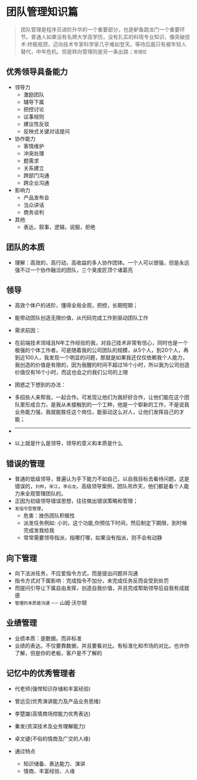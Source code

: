 # 团队管理知识篇
> 团队管理是程序员进阶升华的一个重要部分，也是鲈鱼跳龙门一个重要环节。普通人如果没有名牌大学高学历，没有扎实的科班专业知识，像突破技术·终极瓶颈，迈向技术专家科学家几乎难如登天。等待后面只有被年轻人替代，中年危机。但是转向管理则是另一条出路；`管理层`

## 优秀领导具备能力
* 领导力
  * 激励团队
  * 辅导下属
  * 把控讨论
  * 议事规则
  * 建议性反驳
  * 反映式关键对话提问
* 协作能力
  * 客情维护
  * 冲突处理
  * 题需求
  * 关系建立
  * 跨部门沟通
  * 跨企业沟通
* 影响力
  * 产品发布会
  * 当众讲话
  * 商务谈判
* 其他
  * 表达，叙事，逻辑，说服，拒绝

## 团队的本质
* 理解：高效的，高行动，高收益的多人协作团体。一个人可以很强，但是永远强不过一个协作融洽的团队，三个臭皮匠顶个诸葛亮

## 领导
* 高效个体户的进阶，懂得全局全观，把控，长期短期；
* 能带动团队创造无限价值，从代码完成工作到驱动团队工作

* 需求前因：
* 在前端技术领域且N年工作经验的我，对自己技术非常有信心，同时也是一个极强的个体工作者。可是随着我的公司团队的规模，从5个人，到20个人，再到近100人，我发现一个明显的问题，那就是如果我还仅仅依赖我个人能力，我创造的价值是有限的，因为我醒的时间不超过16个小时，所以我为公司创造价值仅有16个小时，而这也会之约我们公司的上限
* 困惑之下想到的办法：
* 多招些人来帮我，一起合作。可发现让他们为我好好合作，让他们能在这个团队里形成合力，是我从未接触到的一个工种，他是一个崭新的工作，不是说我业务能力强，我就能胜任这个岗位，能驱动这么对人，让他们发挥自己的才能；

* ---
* 以上就是什么是领导，领导的意义和本质是什么

## 错误的管理
* 普通的低级领导，普遍认为手下能力不如自己，以自我目标去看待问题，这是错误的，`刘邦`，`宋江`，`李云龙`，高级领导案例，团队吊炸天，他们都是看个人能力来全观管理团队的。
* 正因为初级领导错误思想，往往做出错误策略和管理；
* `发指令型管理`，
  * 危害：挫伤团队积极性
  * 派发任务例如: 小刘，这个功能,你预估下时间，然后制定下期限，到时候完成发我给我
  * 常常需要领导指派，指哪打哪，如果没有指派，则不会有动静


## 向下管理
* 向下法派任务，不应爱指令方式，而是提出问题并沟通
* 指令方式对下属影响：完成指令不加分，未完成任务反而会受到处罚
* 而提问引导让下属自由发挥，创造自我价值，并且完成帮助领导后自我有成就感
* `管理的本质是沟通` --- 山姆·沃尔顿

## 业绩管理
* 业绩本质：是数据。而非标准
* 业绩的表达。不仅要靠数据，并且要看对比。有标准化和市场的对比。也许你了解，但是你的老板，客户是不了解的

## 记忆中的优秀管理者
* 代老师(强悍知识存储和丰富经验)
* 曾远见(优秀演讲能力及产品业务思维)
* 李楚雄(高情商场控能力优秀表达)
* 秦发(资深技术及业务理解能力)
* 卓文键(不俗的情商及广交的人缘)

* 通过特点
    * 知识储备、表达能力、演讲
    * 情商、丰富经验、人缘

